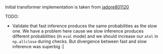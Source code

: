 Initial transformer implementation is taken from [jadore801120](https://github.com/jadore801120/attention-is-all-you-need-pytorch)


TODO:
* Validate that fast inference produces the same probabilities as the slow one. We have a problem here cause we slow inference produces different probabilities (in `eval` mode) and we should increase our `atol` in `np.allclose` during checks. But divergence between fast and slow inference was superbig :|